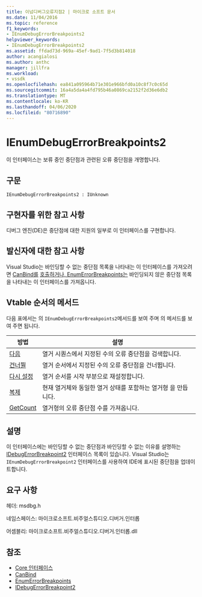 ```yaml
---
title: 이넘디버그오류지점2 | 마이크로 소프트 문서
ms.date: 11/04/2016
ms.topic: reference
f1_keywords:
- IEnumDebugErrorBreakpoints2
helpviewer_keywords:
- IEnumDebugErrorBreakpoints2
ms.assetid: ffdad73d-969a-45ef-9ad1-7f5d3b814018
author: acangialosi
ms.author: anthc
manager: jillfra
ms.workload:
- vssdk
ms.openlocfilehash: ea841a095964b71e301e966bfd0a10c8f7c0c65d
ms.sourcegitcommit: 16a4a5da4a4fd795b46a0869ca2152f2d36e6db2
ms.translationtype: MT
ms.contentlocale: ko-KR
ms.lasthandoff: 04/06/2020
ms.locfileid: "80716890"
---
```

# <a name="ienumdebugerrorbreakpoints2"></a>IEnumDebugErrorBreakpoints2
이 인터페이스는 보류 중인 중단점과 관련된 오류 중단점을 개명합니다.

## <a name="syntax"></a>구문

```
IEnumDebugErrorBreakpoints2 : IUnknown
```

## <a name="notes-for-implementers"></a>구현자를 위한 참고 사항
 디버그 엔진(DE)은 중단점에 대한 지원의 일부로 이 인터페이스를 구현합니다.

## <a name="notes-for-callers"></a>발신자에 대한 참고 사항
 Visual Studio는 바인딩할 수 없는 중단점 목록을 나타내는 이 인터페이스를 가져오려면 [CanBind를](../../../extensibility/debugger/reference/idebugpendingbreakpoint2-canbind.md) [호출하거나, EnumErrorBreakpoints는](../../../extensibility/debugger/reference/idebugpendingbreakpoint2-enumerrorbreakpoints.md) 바인딩되지 않은 중단점 목록을 나타내는 이 인터페이스를 가져옵니다.

## <a name="methods-in-vtable-order"></a>Vtable 순서의 메서드
 다음 표에서는 의 `IEnumDebugErrorBreakpoints2`메서드를 보여 주며 의 메서드를 보여 주면 됩니다.

|방법|설명|
|------------|-----------------|
|[다음](../../../extensibility/debugger/reference/ienumdebugerrorbreakpoints2-next.md)|열거 시퀀스에서 지정된 수의 오류 중단점을 검색합니다.|
|[건너뛸](../../../extensibility/debugger/reference/ienumdebugerrorbreakpoints2-skip.md)|열거 순서에서 지정된 수의 오류 중단점을 건너뜁니다.|
|[다시 설정](../../../extensibility/debugger/reference/ienumdebugerrorbreakpoints2-reset.md)|열거 순서를 시작 부분으로 재설정합니다.|
|[복제](../../../extensibility/debugger/reference/ienumdebugerrorbreakpoints2-clone.md)|현재 열거체와 동일한 열거 상태를 포함하는 열거형 을 만듭니다.|
|[GetCount](../../../extensibility/debugger/reference/ienumdebugerrorbreakpoints2-getcount.md)|열거형의 오류 중단점 수를 가져옵니다.|

## <a name="remarks"></a>설명
 이 인터페이스에는 바인딩할 수 없는 중단점과 바인딩할 수 없는 이유를 설명하는 [IDebugErrorBreakpoint2](../../../extensibility/debugger/reference/idebugerrorbreakpoint2.md) 인터페이스 목록이 있습니다. Visual Studio는 `IEnumDebugErrorBreakpoint2` 인터페이스를 사용하여 IDE에 표시된 중단점을 업데이트합니다.

## <a name="requirements"></a>요구 사항
 헤더: msdbg.h

 네임스페이스: 마이크로소프트.비주얼스튜디오.디버거.인터롭

 어셈블리: 마이크로소프트.비주얼스튜디오.디버거.인터롭.dll

## <a name="see-also"></a>참조
- [Core 인터페이스](../../../extensibility/debugger/reference/core-interfaces.md)
- [CanBind](../../../extensibility/debugger/reference/idebugpendingbreakpoint2-canbind.md)
- [EnumErrorBreakpoints](../../../extensibility/debugger/reference/idebugpendingbreakpoint2-enumerrorbreakpoints.md)
- [IDebugErrorBreakpoint2](../../../extensibility/debugger/reference/idebugerrorbreakpoint2.md)

